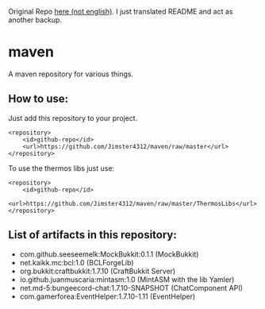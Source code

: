 Original Repo [here (not english)](https://github.com/juanmuscaria/maven). I just translated README and act as another backup.

# maven
A maven repository for various things.
## How to use:
Just add this repository to your project.
```
<repository>
    <id>github-repo</id>
    <url>https://github.com/Jimster4312/maven/raw/master</url>
</repository>
```
To use the thermos libs just use:
```
<repository>
    <id>github-repo</id>
    <url>https://github.com/Jimster4312/maven/raw/master/ThermosLibs</url>
</repository>
```
## List of artifacts in this repository:
 - com.github.seeseemelk:MockBukkit:0.1.1 (MockBukkit)
 - net.kaikk.mc:bcl:1.0 (BCLForgeLib)
 - org.bukkit:craftbukkit:1.7.10 (CraftBukkit Server)
 - io.github.juanmuscaria:mintasm:1.0 (MintASM with the lib Yamler)
 - net.md-5:bungeecord-chat:1.7.10-SNAPSHOT (ChatComponent API)
 - com.gamerforea:EventHelper:1.7.10-1.11 (EventHelper)
